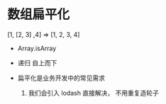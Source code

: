 # 数组扁平化

[1, [2, 3] ,4] => [1, 2, 3, 4]
- Array.isArray
- 递归 自上而下

- 扁平化是业务开发中的常见需求
  1. 我们会引入 lodash 直接解决， 不用重复造轮子